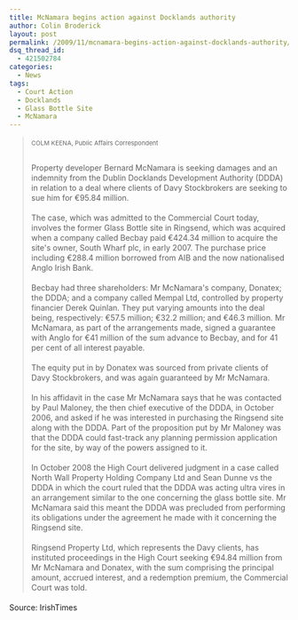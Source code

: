 ```yaml
---
title: McNamara begins action against Docklands authority
author: Colin Broderick
layout: post
permalink: /2009/11/mcnamara-begins-action-against-docklands-authority/
dsq_thread_id:
  - 421502784
categories:
  - News
tags:
  - Court Action
  - Docklands
  - Glass Bottle Site
  - McNamara
---
```

> <span style="margin-top: 2px; margin-right: 7px; margin-bottom: 13px; margin-left: 0px; padding-top: 0px; padding-right: 7px; padding-bottom: 0px; padding-left: 0px; outline-style: none; outline-width: initial; outline-color: initial; font-size: 11px; vertical-align: top; float: none; line-height: 18px; background-image: none; background-repeat: initial; background-attachment: initial; -webkit-background-clip: initial; -webkit-background-origin: initial; background-color: initial; color: #666666; cursor: text; display: inline-block; clear: left; background-position: initial initial; border: initial none initial;">COLM KEENA, Public Affairs Correspondent</span>
> 
> <p style="line-height: 18px; margin-top: 0px; margin-right: 0px; margin-bottom: 18px; margin-left: 0px;">
>   Property developer Bernard McNamara is seeking damages and an indemnity from the Dublin Docklands Development Authority (DDDA) in relation to a deal where clients of Davy Stockbrokers are seeking to sue him for €95.84 million.
> </p>
> 
> <p style="line-height: 18px; margin-top: 0px; margin-right: 0px; margin-bottom: 18px; margin-left: 0px;">
>   The case, which was admitted to the Commercial Court today, involves the former Glass Bottle site in Ringsend, which was acquired when a company called Becbay paid €424.34 million to acquire the site's owner, South Wharf plc, in early 2007. The purchase price including €288.4 million borrowed from AIB and the now nationalised Anglo Irish Bank.
> </p>
> 
> <p style="line-height: 18px; margin-top: 0px; margin-right: 0px; margin-bottom: 18px; margin-left: 0px;">
>   Becbay had three shareholders: Mr McNamara's company, Donatex; the DDDA; and a company called Mempal Ltd, controlled by property financier Derek Quinlan. They put varying amounts into the deal being, respectively: €57.5 million; €32.2 million; and €46.3 million. Mr McNamara, as part of the arrangements made, signed a guarantee with Anglo for €41 million of the sum advance to Becbay, and for 41 per cent of all interest payable.
> </p>
> 
> <p style="line-height: 18px; margin-top: 0px; margin-right: 0px; margin-bottom: 18px; margin-left: 0px;">
>   The equity put in by Donatex was sourced from private clients of Davy Stockbrokers, and was again guaranteed by Mr McNamara.
> </p>
> 
> <p style="line-height: 18px; margin-top: 0px; margin-right: 0px; margin-bottom: 18px; margin-left: 0px;">
>   In his affidavit in the case Mr McNamara says that he was contacted by Paul Maloney, the then chief executive of the DDDA, in October 2006, and asked if he was interested in purchasing the Ringsend site along with the DDDA. Part of the proposition put by Mr Maloney was that the DDDA could fast-track any planning permission application for the site, by way of the powers assigned to it.
> </p>
> 
> <p style="line-height: 18px; margin-top: 0px; margin-right: 0px; margin-bottom: 18px; margin-left: 0px;">
>   In October 2008 the High Court delivered judgment in a case called North Wall Property Holding Company Ltd and Sean Dunne vs the DDDA in which the court ruled that the DDDA was acting ultra vires in an arrangement similar to the one concerning the glass bottle site. Mr McNamara said this meant the DDDA was precluded from performing its obligations under the agreement he made with it concerning the Ringsend site.
> </p>
> 
> <p style="line-height: 18px; margin-top: 0px; margin-right: 0px; margin-bottom: 18px; margin-left: 0px;">
>   Ringsend Property Ltd, which represents the Davy clients, has instituted proceedings in the High Court seeking €94.84 million from Mr McNamara and Donatex, with the sum comprising the principal amount, accrued interest, and a redemption premium, the Commercial Court was told.
> </p>

<p style="line-height: 18px; margin-top: 0px; margin-right: 0px; margin-bottom: 18px; margin-left: 0px;">
  Source: IrishTimes
</p>

